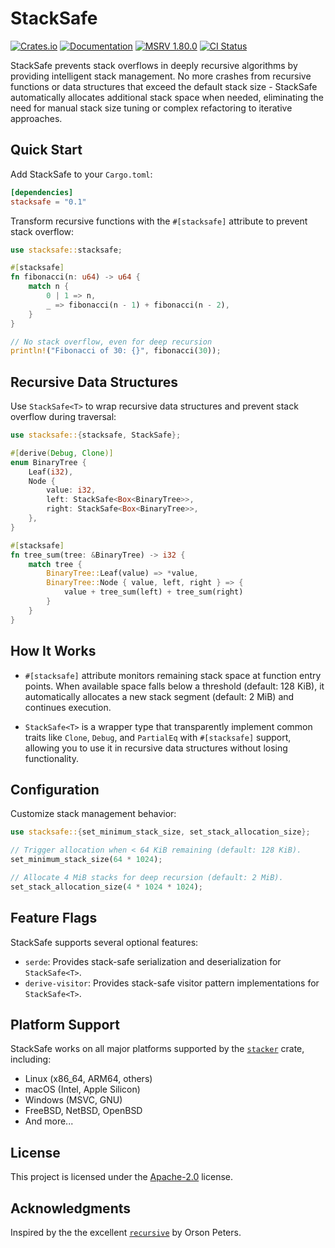 # StackSafe

[![Crates.io](https://img.shields.io/crates/v/stacksafe.svg?style=flat-square&logo=rust)](https://crates.io/crates/stacksafe)
[![Documentation](https://img.shields.io/docsrs/stacksafe?style=flat-square&logo=rust)](https://docs.rs/stacksafe/)
[![MSRV 1.80.0](https://img.shields.io/badge/MSRV-1.80.0-green?style=flat-square&logo=rust)](https://www.whatrustisit.com)
[![CI Status](https://img.shields.io/github/actions/workflow/status/fast/stacksafe/ci.yml?style=flat-square&logo=github)](https://github.com/fast/stacksafe/actions)

StackSafe prevents stack overflows in deeply recursive algorithms by providing intelligent stack management. No more crashes from recursive functions or data structures that exceed the default stack size - StackSafe automatically allocates additional stack space when needed, eliminating the need for manual stack size tuning or complex refactoring to iterative approaches.

## Quick Start

Add StackSafe to your `Cargo.toml`:

```toml
[dependencies]
stacksafe = "0.1"
```

Transform recursive functions with the `#[stacksafe]` attribute to prevent stack overflow:

```rust
use stacksafe::stacksafe;

#[stacksafe]
fn fibonacci(n: u64) -> u64 {
    match n {
        0 | 1 => n,
        _ => fibonacci(n - 1) + fibonacci(n - 2),
    }
}

// No stack overflow, even for deep recursion
println!("Fibonacci of 30: {}", fibonacci(30));
```

## Recursive Data Structures

Use `StackSafe<T>` to wrap recursive data structures and prevent stack overflow during traversal:

```rust
use stacksafe::{stacksafe, StackSafe};

#[derive(Debug, Clone)]
enum BinaryTree {
    Leaf(i32),
    Node {
        value: i32,
        left: StackSafe<Box<BinaryTree>>,
        right: StackSafe<Box<BinaryTree>>,
    },
}

#[stacksafe]
fn tree_sum(tree: &BinaryTree) -> i32 {
    match tree {
        BinaryTree::Leaf(value) => *value,
        BinaryTree::Node { value, left, right } => {
            value + tree_sum(left) + tree_sum(right)
        }
    }
}
```

## How It Works

- `#[stacksafe]` attribute monitors remaining stack space at function entry points. When available space falls below a threshold (default: 128 KiB), it automatically allocates a new stack segment (default: 2 MiB) and continues execution.

- `StackSafe<T>` is a wrapper type that transparently implement common traits like `Clone`, `Debug`, and `PartialEq` with `#[stacksafe]` support, allowing you to use it in recursive data structures without losing functionality.

## Configuration

Customize stack management behavior:

```rust
use stacksafe::{set_minimum_stack_size, set_stack_allocation_size};

// Trigger allocation when < 64 KiB remaining (default: 128 KiB).
set_minimum_stack_size(64 * 1024);

// Allocate 4 MiB stacks for deep recursion (default: 2 MiB).
set_stack_allocation_size(4 * 1024 * 1024);
```

## Feature Flags

StackSafe supports several optional features:

- `serde`: Provides stack-safe serialization and deserialization for `StackSafe<T>`.
- `derive-visitor`: Provides stack-safe visitor pattern implementations for `StackSafe<T>`.

## Platform Support

StackSafe works on all major platforms supported by the [`stacker`](https://crates.io/crates/stacker) crate, including:

- Linux (x86_64, ARM64, others)
- macOS (Intel, Apple Silicon)  
- Windows (MSVC, GNU)
- FreeBSD, NetBSD, OpenBSD
- And more...

## License

This project is licensed under the [Apache-2.0](LICENSE) license.

## Acknowledgments

Inspired by the the excellent [`recursive`](https://crates.io/crates/recursive) by Orson Peters.
